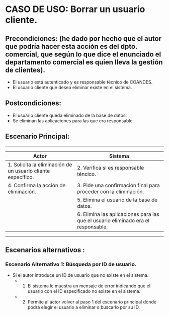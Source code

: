 # CASO DE USO: Borrar un usuario cliente. 

## Precondiciones: (he dado por hecho que el autor que podría hacer esta acción es del dpto. comercial, que según lo que dice el enunciado el departamento comercial es quien lleva la gestión de clientes).
- El usuario está autenticado y es responsable técnico de COANDES.
- El usuario cliente que desea eliminar existe en el sistema.

## Postcondiciones: 
- El usuario cliente queda eliminado de la base de datos.
- Se eliminan las aplicaciones para las que era responsable.

## Escenario Principal: 
--- 
| Actor                                       | Sistema                                                                                           |
|---------------------------------------------|---------------------------------------------------------------------------------------------------|
| 1. Solicita la eliminación de un usuario cliente específico. | 2.	Verifica si es responsable téncico.   |
| 4. Confirma la acción de eliminación.       | 3.	Pide una confirmación final para proceder con la eliminación.    |
|                                             | 5. Elimina el usuario de la base de datos.        |
|                                             | 6. Elimina las aplicaciones para las que el usuario eliminado era el responsable.  |


--- 
## Escenarios alternativos : 
### Escenario Alternativo 1: Búsqueda por ID de usuario.
  - Si el autor introduce un ID de usuario que no existe en el sistema.
      - 1) El sistema le muestra un mensaje de error indicando que el usuario con el ID especificado no existe en el sistema.
      - 2) Permite al actor volver al paso 1 del escenario principal donde podrá elegir el usuario a eliminar o buscarlo por su ID.


